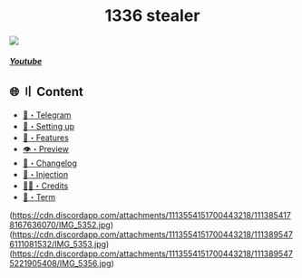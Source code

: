 
<h1 align="center">
  1336 stealer
</h1>


![](https://raw.githubusercontent.com/Hawkishx/assets/main/banner.gif)


##### [Youtube](https://youtu.be/NRbmsWdpRR0)


## <a id="content"></a>🌐 〢 Content
- [🌌・Telegram](https://t.me/+WvJrz6yv5AxkYjY8)
- [🎉・Setting up](#setup)
- [🔰・Features](#features)
- [👁️・Preview](#preview)
- [📝・Changelog](#changelog)
- [🦜・Injection](https://github.com/Hawkish-Team/Hawkish-Injection)
- [🕵️‍♂️・Credits](#forkedfrom)
- [💼・Term](#terms)

(https://cdn.discordapp.com/attachments/1113554151700443218/1113854178167636070/IMG_5352.jpg)
(https://cdn.discordapp.com/attachments/1113554151700443218/1113895476111081532/IMG_5353.jpg)
(https://cdn.discordapp.com/attachments/1113554151700443218/1113895475221905408/IMG_5356.jpg)
